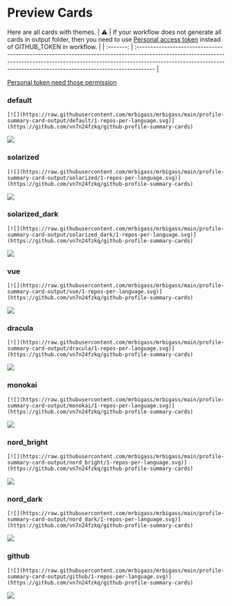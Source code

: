 
# Preview Cards

Here are all cards with themes.
| :warning: | If your workflow does not generate all cards in output folder, then you need to use [Personal access token](https://docs.github.com/en/actions/configuring-and-managing-workflows/creating-and-storing-encrypted-secrets) instead of GITHUB_TOKEN in workflow. |
| :-------: | :------------------------------------------------------------------------------------------------------------------------------------------------------------------------------------------------------------------------------------------------ |

[Personal token need those permission](https://github.com/vn7n24fzkq/github-profile-summary-cards/wiki/Personal-access-token-permissions)


### default


```
[![](https://raw.githubusercontent.com/mrbigass/mrbigass/main/profile-summary-card-output/default/1-repos-per-language.svg)](https://github.com/vn7n24fzkq/github-profile-summary-cards)
```
![](https://raw.githubusercontent.com/mrbigass/mrbigass/main/profile-summary-card-output/default/1-repos-per-language.svg)


### solarized


```
[![](https://raw.githubusercontent.com/mrbigass/mrbigass/main/profile-summary-card-output/solarized/1-repos-per-language.svg)](https://github.com/vn7n24fzkq/github-profile-summary-cards)
```
![](https://raw.githubusercontent.com/mrbigass/mrbigass/main/profile-summary-card-output/solarized/1-repos-per-language.svg)


### solarized_dark


```
[![](https://raw.githubusercontent.com/mrbigass/mrbigass/main/profile-summary-card-output/solarized_dark/1-repos-per-language.svg)](https://github.com/vn7n24fzkq/github-profile-summary-cards)
```
![](https://raw.githubusercontent.com/mrbigass/mrbigass/main/profile-summary-card-output/solarized_dark/1-repos-per-language.svg)


### vue


```
[![](https://raw.githubusercontent.com/mrbigass/mrbigass/main/profile-summary-card-output/vue/1-repos-per-language.svg)](https://github.com/vn7n24fzkq/github-profile-summary-cards)
```
![](https://raw.githubusercontent.com/mrbigass/mrbigass/main/profile-summary-card-output/vue/1-repos-per-language.svg)


### dracula


```
[![](https://raw.githubusercontent.com/mrbigass/mrbigass/main/profile-summary-card-output/dracula/1-repos-per-language.svg)](https://github.com/vn7n24fzkq/github-profile-summary-cards)
```
![](https://raw.githubusercontent.com/mrbigass/mrbigass/main/profile-summary-card-output/dracula/1-repos-per-language.svg)


### monokai


```
[![](https://raw.githubusercontent.com/mrbigass/mrbigass/main/profile-summary-card-output/monokai/1-repos-per-language.svg)](https://github.com/vn7n24fzkq/github-profile-summary-cards)
```
![](https://raw.githubusercontent.com/mrbigass/mrbigass/main/profile-summary-card-output/monokai/1-repos-per-language.svg)


### nord_bright


```
[![](https://raw.githubusercontent.com/mrbigass/mrbigass/main/profile-summary-card-output/nord_bright/1-repos-per-language.svg)](https://github.com/vn7n24fzkq/github-profile-summary-cards)
```
![](https://raw.githubusercontent.com/mrbigass/mrbigass/main/profile-summary-card-output/nord_bright/1-repos-per-language.svg)


### nord_dark


```
[![](https://raw.githubusercontent.com/mrbigass/mrbigass/main/profile-summary-card-output/nord_dark/1-repos-per-language.svg)](https://github.com/vn7n24fzkq/github-profile-summary-cards)
```
![](https://raw.githubusercontent.com/mrbigass/mrbigass/main/profile-summary-card-output/nord_dark/1-repos-per-language.svg)


### github


```
[![](https://raw.githubusercontent.com/mrbigass/mrbigass/main/profile-summary-card-output/github/1-repos-per-language.svg)](https://github.com/vn7n24fzkq/github-profile-summary-cards)
```
![](https://raw.githubusercontent.com/mrbigass/mrbigass/main/profile-summary-card-output/github/1-repos-per-language.svg)

